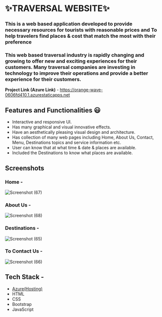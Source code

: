 # ✨TRAVERSAL WEBSITE✨


### This is a web based application developed to provide necessary resources for tourists with reasonable prices and To help travelers find places & cost that match the most with their preference



### This web based traversal industry is rapidly changing and growing to offer new and exciting experiences for their customers. Many traversal companies are investing in technology to improve their operations and provide a better experience for their customers.


**Project Link (Azure Link)** - https://orange-wave-0606fd410.1.azurestaticapps.net


## Features and Functionalities 😃

- Interactive and responsive UI.
- Has many graphical and visual innovative effects.
- Have an aesthetically pleasing visual design and architecture.
- Has collection of many web pages including Home, About Us, Contact, Menu, Destinations topics and service information etc.
- User can know that at what time & date & places are available.
- Included the Destinations to know what places are available.

## Screenshots

 
 ### Home -
![Screenshot (67)](https://user-images.githubusercontent.com/93447995/178701575-ea2fa9d1-bbc7-40a0-92e6-19cd74af2ffd.png)
 
 


 



   

### About Us -




![Screenshot (68)](https://user-images.githubusercontent.com/93447995/178701705-b6fac302-ee1e-4f18-a4cc-abf81ab9936d.png)


### Destinations -


![Screenshot (65)](https://user-images.githubusercontent.com/93447995/178701834-44208997-ac52-4d3d-8c6e-1abb913ecbbd.png)


### To Contact Us -


![Screenshot (66)](https://user-images.githubusercontent.com/93447995/178701943-8307e788-3973-46de-9ff6-eff408c619ff.png)


## Tech Stack -

- [Azure(Hosting)](https://azure.microsoft.com/en-in/features/azure-portal/)
- HTML
- CSS
- Bootstrap
- JavaScript

